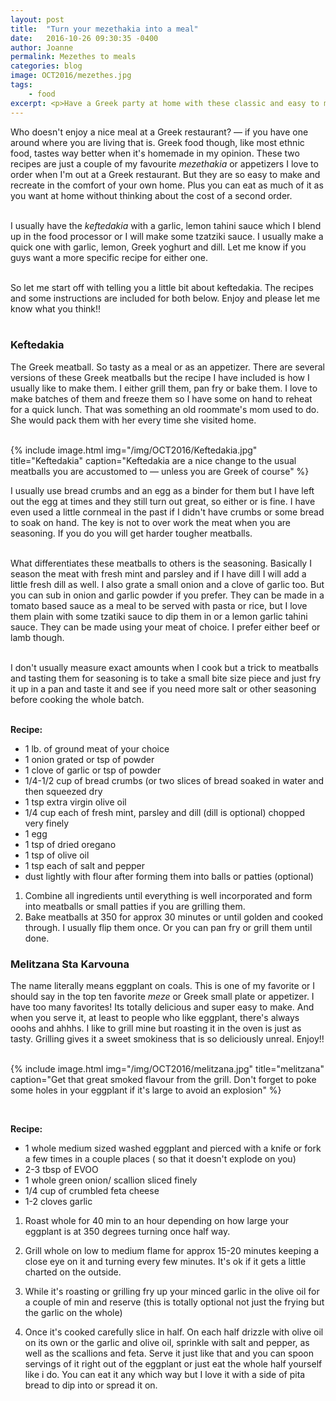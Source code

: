 ```yaml
---
layout: post
title:  "Turn your mezethakia into a meal"
date:   2016-10-26 09:30:35 -0400
author: Joanne
permalink: Mezethes to meals
categories: blog
image: OCT2016/mezethes.jpg
tags:
    - food
excerpt: <p>Have a Greek party at home with these classic and easy to make appetizers</p>
---
```

Who doesn't enjoy a nice meal at a Greek restaurant? &mdash; if you have one around where you are living that is. Greek food though, like most ethnic food, tastes way better when it's homemade in my opinion. These two recipes are just a couple of my favourite *mezethakia* or appetizers I love to order when I'm out at a Greek restaurant.  But they are so easy to make and recreate in the comfort of your own home. Plus you can eat as much of it as you want at home without thinking about the cost of a second order.  
<br>

I usually have the *keftedakia* with a garlic, lemon tahini sauce which I blend up in the food processor or I will make some tzatziki sauce. I usually make a quick one with garlic, lemon, Greek yoghurt and dill.  Let me know if you guys want a more specific recipe for either one.
<br><br>

So let me start off with telling you a little bit about keftedakia.  The recipes and some instructions are included for both below. Enjoy and please let me know what you think!!
<br><br>

### Keftedakia
The Greek meatball. So tasty as a meal or as an appetizer. There are several versions of these Greek meatballs but the recipe I have included is how I usually like to make them.  I either grill them, pan fry or bake them. I love to make batches of them and freeze them so I have some on hand to reheat for a quick lunch.  That was something an old roommate's mom used to do. She would pack them with her every time she visited home.  
<br>

{% include image.html
            img="/img/OCT2016/Keftedakia.jpg"
            title="Keftedakia"
            caption="Keftedakia are a nice change to the usual meatballs you are accustomed to &mdash; unless you are Greek of course" %}

I usually use bread crumbs and an egg as a binder for them but I have left out the egg at times and they still turn out great, so either or is fine.  I have even used a little cornmeal in the past if I didn't have crumbs or some bread to soak on hand.  The key is not to over work the meat when you are seasoning. If you do you will get harder tougher meatballs.
<br><br>

What differentiates these meatballs to others is the seasoning. Basically I season the meat with fresh mint and parsley and if I have dill I will add a little fresh dill as well. I also grate a small onion and a clove of garlic too.  But you can sub in onion and garlic powder if you prefer.
They can be made in a tomato based sauce as a meal to be served with pasta or rice, but I love them plain with some tzatiki sauce to dip them in or a lemon garlic tahini sauce.  They can be made using your meat of choice.  I prefer either beef or lamb though.
<br><br>

I don't usually measure exact amounts when I cook but a trick to meatballs and tasting them for seasoning is to take a small bite size piece and just fry it up in a pan and taste it and see if you need more salt or other seasoning before cooking the whole batch.
<br><br>

**Recipe:**

* 1 lb. of ground meat of your choice
* 1 onion grated or tsp of powder
* 1 clove of garlic or tsp of powder
* 1/4-1/2 cup of bread crumbs (or two slices of bread soaked in water and then squeezed dry
* 1 tsp extra virgin olive oil
* 1/4 cup each of fresh mint, parsley and dill (dill is optional) chopped very finely
* 1 egg
* 1 tsp of dried oregano
* 1 tsp of olive oil
* 1 tsp each of salt and pepper
* dust lightly with flour after forming them into balls or patties (optional)

1. Combine all ingredients until everything is well incorporated and form into meatballs or small patties if you are grilling them.
1. Bake meatballs at 350 for approx 30 minutes or until golden and cooked through. I usually flip them once. Or you can pan fry or grill them until done.


### Melitzana Sta Karvouna
The name literally means eggplant on coals. This is one of my favorite or I should say in the top ten favorite *meze* or Greek small plate or appetizer. I have too many favorites! Its totally delicious and super easy to make.  And when you serve it, at least to people who like eggplant, there's always ooohs and ahhhs. I like to grill mine but roasting it in the oven is just as tasty. Grilling gives it a sweet smokiness that is so deliciously unreal. Enjoy!!
<br><br>

{% include image.html
            img="/img/OCT2016/melitzana.jpg"
            title="melitzana"
            caption="Get that great smoked flavour from the grill. Don't forget to poke some holes in your eggplant if it's large to avoid an explosion" %}

<br>

**Recipe:**

* 1 whole medium sized washed eggplant and pierced with a knife or fork a few times in a couple places ( so that it doesn't explode on you)
* 2-3 tbsp of EVOO
* 1 whole green onion/ scallion sliced finely
* 1/4 cup of crumbled feta cheese
* 1-2 cloves garlic

1. Roast whole for 40 min to an hour depending on how large your eggplant is at 350 degrees turning once half way.  

1. Grill whole on low to medium flame for approx 15-20 minutes keeping a close eye on it and turning every few minutes.  It's ok if it gets a little charted on the outside.  

1. While it's roasting or grilling fry up your minced garlic in the olive oil for a couple of min and reserve (this is totally optional not just the frying but the garlic on the whole)

1. Once it's cooked carefully slice in half.  On each half drizzle with olive oil on its own or the garlic and olive oil, sprinkle with salt and pepper, as well as the scallions and feta.
Serve it just like that and you can spoon servings of it right out of the eggplant or just eat the whole half yourself like i do.  You can eat it any which way but I love it with a side of pita bread to dip into or spread it on.  
